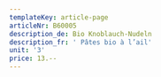 ```yaml
---
templateKey: article-page
articleNr: B60005
description_de: Bio Knoblauch-Nudeln
description_fr: ' Pâtes bio à l’ail'
unit: '3'
price: 13.--
---
```


